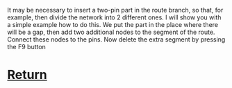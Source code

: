 It may be necessary to insert a two-pin part in the route branch, so that, for example, then divide the network into 2 different ones.
I will show you with a simple example how to do this. We put the part in the place where there will be a gap, then add two additional nodes to the segment of the route. 
Connect these nodes to the pins. Now delete the extra segment by pressing the F9 button

# [Return](How_To.md)
